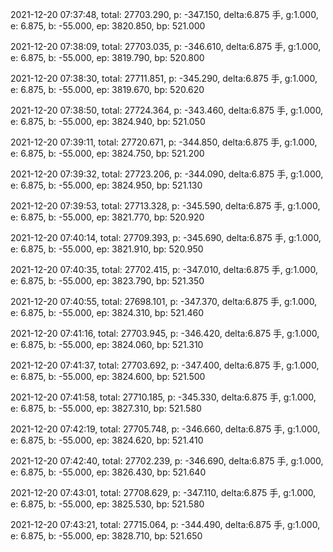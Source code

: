 2021-12-20 07:37:48, total: 27703.290, p: -347.150, delta:6.875 手, g:1.000, e: 6.875, b: -55.000, ep: 3820.850, bp: 521.000

2021-12-20 07:38:09, total: 27703.035, p: -346.610, delta:6.875 手, g:1.000, e: 6.875, b: -55.000, ep: 3819.790, bp: 520.800

2021-12-20 07:38:30, total: 27711.851, p: -345.290, delta:6.875 手, g:1.000, e: 6.875, b: -55.000, ep: 3819.670, bp: 520.620

2021-12-20 07:38:50, total: 27724.364, p: -343.460, delta:6.875 手, g:1.000, e: 6.875, b: -55.000, ep: 3824.940, bp: 521.050

2021-12-20 07:39:11, total: 27720.671, p: -344.850, delta:6.875 手, g:1.000, e: 6.875, b: -55.000, ep: 3824.750, bp: 521.200

2021-12-20 07:39:32, total: 27723.206, p: -344.090, delta:6.875 手, g:1.000, e: 6.875, b: -55.000, ep: 3824.950, bp: 521.130

2021-12-20 07:39:53, total: 27713.328, p: -345.590, delta:6.875 手, g:1.000, e: 6.875, b: -55.000, ep: 3821.770, bp: 520.920

2021-12-20 07:40:14, total: 27709.393, p: -345.690, delta:6.875 手, g:1.000, e: 6.875, b: -55.000, ep: 3821.910, bp: 520.950

2021-12-20 07:40:35, total: 27702.415, p: -347.010, delta:6.875 手, g:1.000, e: 6.875, b: -55.000, ep: 3823.790, bp: 521.350

2021-12-20 07:40:55, total: 27698.101, p: -347.370, delta:6.875 手, g:1.000, e: 6.875, b: -55.000, ep: 3824.310, bp: 521.460

2021-12-20 07:41:16, total: 27703.945, p: -346.420, delta:6.875 手, g:1.000, e: 6.875, b: -55.000, ep: 3824.060, bp: 521.310

2021-12-20 07:41:37, total: 27703.692, p: -347.400, delta:6.875 手, g:1.000, e: 6.875, b: -55.000, ep: 3824.600, bp: 521.500

2021-12-20 07:41:58, total: 27710.185, p: -345.330, delta:6.875 手, g:1.000, e: 6.875, b: -55.000, ep: 3827.310, bp: 521.580

2021-12-20 07:42:19, total: 27705.748, p: -346.660, delta:6.875 手, g:1.000, e: 6.875, b: -55.000, ep: 3824.620, bp: 521.410

2021-12-20 07:42:40, total: 27702.239, p: -346.690, delta:6.875 手, g:1.000, e: 6.875, b: -55.000, ep: 3826.430, bp: 521.640

2021-12-20 07:43:01, total: 27708.629, p: -347.110, delta:6.875 手, g:1.000, e: 6.875, b: -55.000, ep: 3825.530, bp: 521.580

2021-12-20 07:43:21, total: 27715.064, p: -344.490, delta:6.875 手, g:1.000, e: 6.875, b: -55.000, ep: 3828.710, bp: 521.650